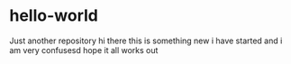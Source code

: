 # hello-world
Just another repository
hi there
this is something new i have started
and i am very confusesd
hope it all works out
